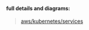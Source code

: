#### full details and diagrams:
> [aws/kubernetes/services](https://github.com/orky161-library-ms/core-libary)

